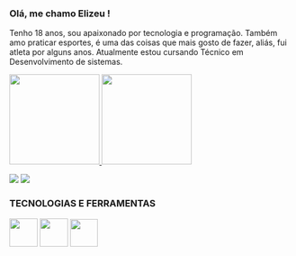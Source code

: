 ### Olá, me chamo Elizeu ! 

Tenho 18 anos, sou apaixonado por tecnologia e programação. Também amo praticar esportes, é uma das coisas que mais gosto de fazer, aliás, fui atleta por alguns anos.   Atualmente estou cursando Técnico em Desenvolvimento de sistemas.

<div>
<a href="https://github.com/elifretascode">
<img height="160em" src="https://github-readme-stats.vercel.app/api/top-langs/?username=elifreitascode&layout=compact&langs_count=7&theme=vue-dark"/>
<img height="160em" src="https://github-readme-stats.vercel.app/api?username=elifreitascode&show_icons=true&theme=vue-dark&include_all_commits=true&count_private=true"/>
</div>
<div>


<a href = "mailto:elizeferreiradefreitas@gmail.com"><img src="https://img.shields.io/badge/Gmail-D14836?style=for-the-badge&logo=gmail&logoColor=white" target="_blank"></a>
<a href="https://www.linkedin.com/in/elizeu-ffreitas" target="_blank"><img src="https://img.shields.io/badge/-LinkedIn-%230077B5?style=for-the-badge&logo=linkedin&logoColor=white" target="_blank"></a>   
</div>

 ### TECNOLOGIAS E FERRAMENTAS     
<img src="https://cdn.jsdelivr.net/gh/devicons/devicon/icons/python/python-original.svg" width="50px" /> <img src="https://cdn.jsdelivr.net/gh/devicons/devicon/icons/jupyter/jupyter-original-wordmark.svg" width="50px" />
            <img src="https://cdn.jsdelivr.net/gh/devicons/devicon/icons/selenium/selenium-original.svg" width="49px"/>
          
 


       

          

